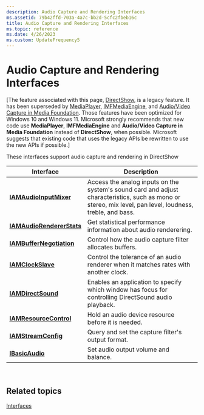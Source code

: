```yaml
---
description: Audio Capture and Rendering Interfaces
ms.assetid: 79b42ffd-703a-4a7c-bb2d-5cfc2fbeb16c
title: Audio Capture and Rendering Interfaces
ms.topic: reference
ms.date: 4/26/2023
ms.custom: UpdateFrequency5
---
```


# Audio Capture and Rendering Interfaces

\[The feature associated with this page, [DirectShow](/windows/win32/directshow/directshow), is a legacy feature. It has been superseded by [MediaPlayer](/uwp/api/Windows.Media.Playback.MediaPlayer), [IMFMediaEngine](/windows/win32/api/mfmediaengine/nn-mfmediaengine-imfmediaengine), and [Audio/Video Capture in Media Foundation](/windows/win32/medfound/audio-video-capture-in-media-foundation). Those features have been optimized for Windows 10 and Windows 11. Microsoft strongly recommends that new code use **MediaPlayer**, **IMFMediaEngine** and **Audio/Video Capture in Media Foundation** instead of **DirectShow**, when possible. Microsoft suggests that existing code that uses the legacy APIs be rewritten to use the new APIs if possible.\]

These interfaces support audio capture and rendering in DirectShow



| Interface                                              | Description                                                                                                                                               |
|--------------------------------------------------------|-----------------------------------------------------------------------------------------------------------------------------------------------------------|
| [**IAMAudioInputMixer**](/windows/desktop/api/Strmif/nn-strmif-iamaudioinputmixer)       | Access the analog inputs on the system's sound card and adjust characteristics, such as mono or stereo, mix level, pan level, loudness, treble, and bass. |
| [**IAMAudioRendererStats**](/windows/desktop/api/Strmif/nn-strmif-iamaudiorendererstats) | Get statistical performance information about audio renderering.                                                                                          |
| [**IAMBufferNegotiation**](/windows/desktop/api/Strmif/nn-strmif-iambuffernegotiation)   | Control how the audio capture filter allocates buffers.                                                                                                   |
| [**IAMClockSlave**](/windows/desktop/api/Strmif/nn-strmif-iamclockslave)                 | Control the tolerance of an audio renderer when it matches rates with another clock.                                                                      |
| [**IAMDirectSound**](/previous-versions/windows/desktop/api/Amaudio/nn-amaudio-iamdirectsound)               | Enables an application to specify which window has focus for controlling DirectSound audio playback.                                                      |
| [**IAMResourceControl**](/windows/desktop/api/Strmif/nn-strmif-iamresourcecontrol)       | Hold an audio device resource before it is needed.                                                                                                        |
| [**IAMStreamConfig**](/windows/desktop/api/Strmif/nn-strmif-iamstreamconfig)             | Query and set the capture filter's output format.                                                                                                         |
| [**IBasicAudio**](/windows/desktop/api/Control/nn-control-ibasicaudio)                     | Set audio output volume and balance.                                                                                                                      |



 

## Related topics

<dl> <dt>

[Interfaces](interfaces.md)
</dt> </dl>

 

 



